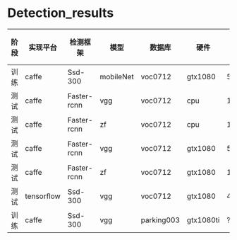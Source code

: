 # Detection_results

|阶段|实现平台|检测框架|模型|数据库|硬件|帧率|训练时间|mAP|准确率|召回率|
|----|----|----|----|----|----|----|----|----|----|----|
|训练|caffe|Ssd-300|mobileNet|voc0712|gtx1080|59|20h|0.727|												
|测试|caffe|Faster-rcnn|vgg|voc0712|cpu|1.0/13|..|..|
|测试|caffe|Faster-rcnn|zf|voc0712|cpu|1.0/3|..|..|	
|测试|caffe|Faster-rcnn|vgg|voc0712|gtx1080|5|..|..|
|测试|caffe|Faster-rcnn|zf|voc0712|gtx1080|17|..|..|		
|测试|tensorflow|Ssd-300|vgg|voc0712|gtx1080|46|..|..|			
|训练|caffe|Ssd-300|vgg|parking003|gtx1080ti|?|1.5h|0.92|		
	
